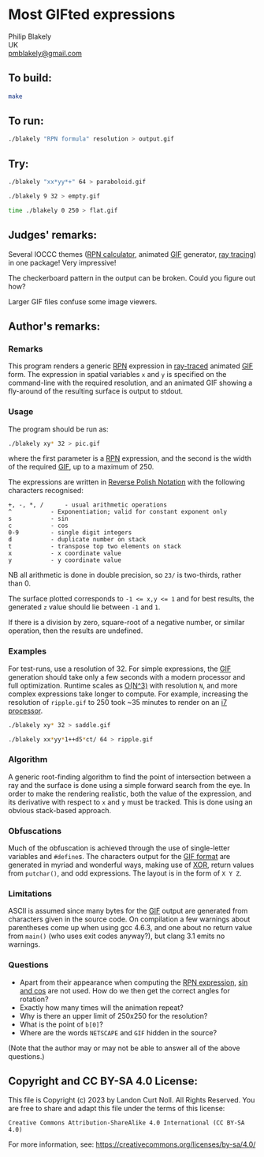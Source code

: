 # Most GIFted expressions

Philip Blakely  
UK  
<pmblakely@gmail.com>  

## To build:

```sh
make
```

## To run:

```sh
./blakely "RPN formula" resolution > output.gif
```

## Try:

```sh
./blakely "xx*yy*+" 64 > paraboloid.gif

./blakely 9 32 > empty.gif

time ./blakely 0 250 > flat.gif
```

## Judges' remarks:

Several IOCCC themes ([RPN
calculator](https://en.wikipedia.org/wiki/Reverse_Polish_notation), animated
[GIF](https://en.wikipedia.org/wiki/GIF) generator, [ray
tracing](https://en.wikipedia.org/wiki/Ray_tracing_(graphics))) in one package!
Very impressive!

The checkerboard pattern in the output can be broken. Could you figure out how?

Larger GIF files confuse some image viewers.

## Author's remarks:

### Remarks

This program renders a generic
[RPN](https://en.wikipedia.org/wiki/Reverse_Polish_notation) expression in
[ray-traced](https://en.wikipedia.org/wiki/Ray_tracing_(graphics)) animated
[GIF](https://en.wikipedia.org/wiki/GIF) form.  The expression in spatial
variables `x` and `y` is specified on the command-line with the required
resolution, and an animated GIF showing a fly-around of the resulting surface is
output to stdout.

### Usage

The program should be run as:

```sh
./blakely xy* 32 > pic.gif
```

where the first parameter is a
[RPN](https://en.wikipedia.org/wiki/Reverse_Polish_notation) expression, and the
second is the width of the required [GIF](https://en.wikipedia.org/wiki/GIF), up
to a maximum of 250.

The expressions are written in [Reverse Polish
Notation](https://en.wikipedia.org/wiki/Reverse_Polish_notation) with the
following characters recognised:

```
+, -, *, /	    - usual arithmetic operations
^		    - Exponentiation; valid for constant exponent only
s		    - sin
c		    - cos
0-9		    - single digit integers
d		    - duplicate number on stack
t		    - transpose top two elements on stack
x		    - x coordinate value
y		    - y coordinate value
```

NB all arithmetic is done in double precision, so `23/` is two-thirds, rather
than 0.

The surface plotted corresponds to `-1 <= x,y <= 1` and for best results, the
generated `z` value should lie between `-1` and `1`.

If there is a division by zero, square-root of a negative number, or similar
operation, then the results are undefined.

### Examples

For test-runs, use a resolution of 32. For simple expressions, the
[GIF](https://en.wikipedia.org/wiki/GIF) generation should take only
a few seconds with a modern processor and full optimization. Runtime scales as
[O(N^3)](https://en.wikipedia.org/wiki/Big_O_notation) with resolution `N`,
and more complex expressions take longer to compute. For example, increasing the
resolution of `ripple.gif`
to 250 took ~35 minutes to render on an [i7
processor](https://en.wikipedia.org/wiki/Intel_Core#Core_i7).

```sh
./blakely xy* 32 > saddle.gif

./blakely xx*yy*1++d5*ct/ 64 > ripple.gif
```

### Algorithm

A generic root-finding algorithm to find the point of intersection between a ray
and the surface is done using a simple forward search from the eye.  In order to
make the rendering realistic, both the value of the expression, and its
derivative with respect to `x` and `y` must be tracked.  This is done using an
obvious stack-based approach.

### Obfuscations

Much of the obfuscation is achieved through the use of single-letter variables
and `#define`s.  The characters output for the [GIF
format](https://en.wikipedia.org/wiki/GIF#File_format) are generated in myriad
and wonderful ways, making use of
[XOR](https://en.wikipedia.org/wiki/Exclusive_or), return values from
`putchar()`, and odd expressions.  The layout is in the form of `X Y Z`.

### Limitations

ASCII is assumed since many bytes for the
[GIF](https://en.wikipedia.org/wiki/GIF) output are generated from characters
given in the source code.  On compilation a few warnings about parentheses come
up when using gcc 4.6.3, and one about no return value from `main()` (who uses
exit codes anyway?), but clang 3.1 emits no warnings.

### Questions

* Apart from their appearance when computing the [RPN
expression](https://en.wikipedia.org/wiki/Reverse_Polish_notation), [sin and
cos](https://en.wikipedia.org/wiki/Sine_and_cosine) are not used.
  How do we then get the correct angles for rotation?
* Exactly how many times will the animation repeat?
* Why is there an upper limit of 250x250 for the resolution?
* What is the point of `b[0]`?
* Where are the words `NETSCAPE` and `GIF` hidden in the source?

(Note that the author may or may not be able to answer all of the above
questions.)

## Copyright and CC BY-SA 4.0 License:

This file is Copyright (c) 2023 by Landon Curt Noll.  All Rights Reserved.
You are free to share and adapt this file under the terms of this license:

    Creative Commons Attribution-ShareAlike 4.0 International (CC BY-SA 4.0)

For more information, see: https://creativecommons.org/licenses/by-sa/4.0/
